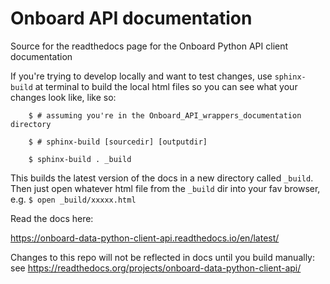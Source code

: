 # Onboard API documentation

Source for the readthedocs page for the Onboard Python API client documentation

If you're trying to develop locally and want to test changes, use `sphinx-build` at terminal to build the local html files so you can see what your changes look like, like so: 

```shell
	$ # assuming you're in the Onboard_API_wrappers_documentation directory

	$ # sphinx-build [sourcedir] [outputdir]

	$ sphinx-build . _build
```

This builds the latest version of the docs in a new directory called `_build`. Then just open whatever html file from the `_build` dir into your fav browser, e.g. `$ open _build/xxxxx.html`

Read the docs here:

https://onboard-data-python-client-api.readthedocs.io/en/latest/

Changes to this repo will not be reflected in docs until you build manually: see https://readthedocs.org/projects/onboard-data-python-client-api/